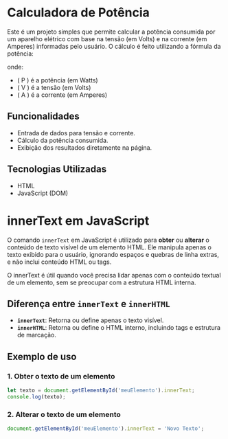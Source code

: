 # Calculadora de Potência

Este é um projeto simples que permite calcular a potência consumida por um aparelho elétrico com base na tensão (em Volts) e na corrente (em Amperes) informadas pelo usuário. O cálculo é feito utilizando a fórmula da potência: 

onde:
- \( P \) é a potência (em Watts)
- \( V \) é a tensão (em Volts)
- \( A \) é a corrente (em Amperes)

## Funcionalidades

- Entrada de dados para tensão e corrente.
- Cálculo da potência consumida.
- Exibição dos resultados diretamente na página.

## Tecnologias Utilizadas

- HTML
- JavaScript (DOM)

# innerText em JavaScript

O comando `innerText` em JavaScript é utilizado para **obter** ou **alterar** o conteúdo de texto visível de um elemento HTML. Ele manipula apenas o texto exibido para o usuário, ignorando espaços e quebras de linha extras, e não inclui conteúdo HTML ou tags.

O innerText é útil quando você precisa lidar apenas com o conteúdo textual de um elemento, sem se preocupar com a estrutura HTML interna.
## Diferença entre `innerText` e `innerHTML`

- **`innerText`**: Retorna ou define apenas o texto visível.
- **`innerHTML`**: Retorna ou define o HTML interno, incluindo tags e estrutura de marcação.

## Exemplo de uso

### 1. Obter o texto de um elemento

```javascript
let texto = document.getElementById('meuElemento').innerText;
console.log(texto);
```

### 2. Alterar o texto de um elemento
```javascript
document.getElementById('meuElemento').innerText = 'Novo Texto';
```